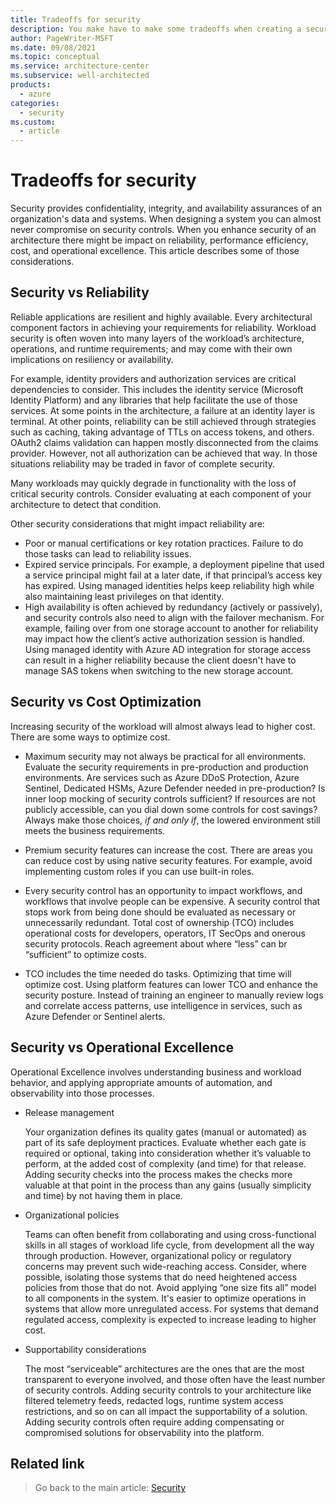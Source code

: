 ```yaml
---
title: Tradeoffs for security
description: You make have to make some tradeoffs when creating a secure workload, such as with reliability, performance efficiency, cost, or operational excellence.
author: PageWriter-MSFT
ms.date: 09/08/2021
ms.topic: conceptual
ms.service: architecture-center
ms.subservice: well-architected
products:
  - azure
categories:
  - security
ms.custom:
  - article
---
```


# Tradeoffs for security

Security provides confidentiality, integrity, and availability assurances of an organization's data and systems. When designing a system you can almost never compromise on security controls. When you enhance security of an architecture there might be impact on reliability, performance efficiency, cost, and operational excellence. This article describes some of those considerations. 


## Security vs Reliability

Reliable applications are resilient and highly available. Every architectural component factors in achieving your requirements for reliability. Workload security is often woven into many layers of the workload’s architecture, operations, and runtime requirements; and may come with their own implications on resiliency or availability.

For example, identity providers and authorization services are critical dependencies to consider. This includes the identity service (Microsoft Identity Platform) and any libraries that help facilitate the use of those services. At some points in the architecture, a failure at an identity layer is terminal. At other points, reliability can be still achieved through strategies such as caching, taking advantage of TTLs on access tokens, and others. OAuth2 claims validation can happen mostly disconnected from the claims provider. However, not all authorization can be achieved that way. In those situations reliability may be traded in favor of complete security.

Many workloads may quickly degrade in functionality with the loss of critical security controls. Consider evaluating at each component of your architecture to detect that condition.

Other security considerations that might impact reliability are:

- Poor or manual certifications or key rotation practices. Failure to do those tasks can lead to reliability issues.
- Expired service principals. For example, a deployment pipeline that used a service principal might fail at a later date, if that principal’s access key has expired. Using managed identities helps keep reliability high while also maintaining least privileges on that identity.
- High availability is often achieved by redundancy (actively or passively), and security controls also need to align with the failover mechanism. For example, failing over from one storage account to another for reliability may impact how the client’s active authorization session is handled. Using managed identity with Azure AD integration for storage access can result in a higher reliability because the client doesn't have to manage SAS tokens when switching to the new storage account.

## Security vs Cost Optimization

Increasing security of the workload will almost always lead to higher cost. There are some ways to optimize cost.

- Maximum security may not always be practical for all environments. Evaluate the security requirements in pre-production and production environments. Are services such as Azure DDoS Protection, Azure Sentinel, Dedicated HSMs, Azure Defender needed in pre-production? Is inner loop mocking of security controls sufficient? If resources are not publicly accessible, can you dial down some controls for cost savings? Always make those choices, _if and only if_, the lowered environment still meets the business requirements. 

- Premium security features can increase the cost. There are areas you can reduce cost by using native security features. For example, avoid implementing custom roles if you can use built-in roles. 

- Every security control has an opportunity to impact workflows, and workflows that involve people can be expensive.  A security control that stops work from being done should be evaluated as necessary or unnecessarily redundant. Total cost of ownership (TCO) includes operational costs for developers, operators, IT SecOps and onerous security protocols. Reach agreement about where “less” can br “sufficient” to optimize costs.

- TCO includes the time needed do tasks. Optimizing that time will optimize cost. Using platform features can lower TCO and enhance the security posture. Instead of training an engineer to manually review logs and correlate access patterns, use intelligence in services, such as Azure Defender  or Sentinel alerts. 

## Security vs Operational Excellence

Operational Excellence involves understanding business and workload behavior, and applying appropriate amounts of automation, and observability into those processes.

- Release management

    Your organization defines its quality gates (manual or automated) as part of its safe deployment practices. Evaluate whether each gate is required or optional, taking into consideration whether it’s valuable to perform, at the added cost of complexity (and time) for that release. Adding security checks into the process makes the checks more valuable at that point in the process than any gains (usually simplicity and time) by not having them in place.

- Organizational policies

    Teams can often benefit from collaborating and using cross-functional skills in all stages of workload life cycle,  from development all the way through production. However, organizational policy or regulatory concerns may prevent such wide-reaching access. Consider, where possible, isolating those systems that do need heightened access policies from those that do not. Avoid applying “one size fits all” model to all components in the system. It's easier to optimize operations in systems that allow more unregulated access. For systems that demand regulated access, complexity is expected to increase leading to higher cost.

- Supportability considerations

    The most “serviceable” architectures are the ones that are the most transparent to everyone involved, and those often have the least number of security controls. Adding security controls to your architecture like filtered telemetry feeds, redacted logs, runtime system access restrictions, and so on can all impact the supportability of a solution. Adding security controls often require adding compensating or compromised solutions for observability into the platform.

## Related link
> Go back to the main article: [Security](overview.md)
